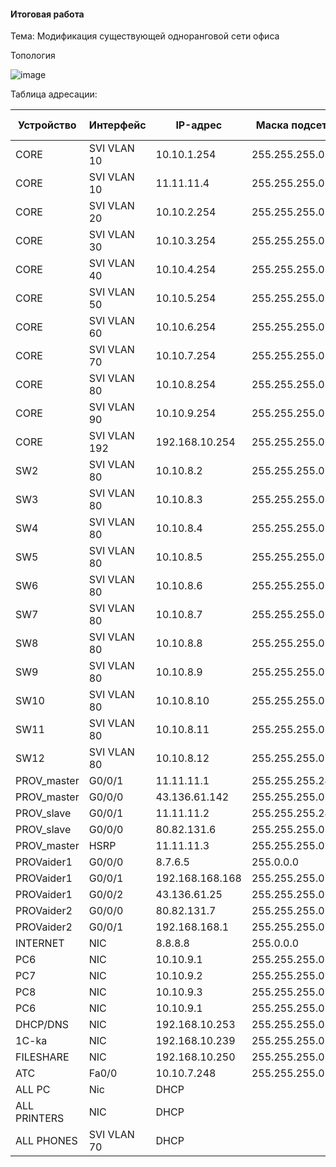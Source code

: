 #### Итоговая работа

Тема: Модификация существующей одноранговой сети офиса


Топология

![image](https://github.com/DowningSun/OTUS/assets/156109695/78990946-01ea-403d-b82f-e6ab1758c642)


Таблица адресации:

| Устройство | Интерфейс | IP-адрес | Маска подсети | Шлюз по умолчанию |
| ------ | ------ | ------ | ------ | ------ |
| CORE | SVI VLAN 10 | 10.10.1.254 | 255.255.255.0 | ------ |
| CORE | SVI VLAN 10 | 11.11.11.4 | 255.255.255.0 | ------ |
| CORE | SVI VLAN 20 | 10.10.2.254 | 255.255.255.0 | ------ |
| CORE | SVI VLAN 30 | 10.10.3.254 | 255.255.255.0 | ------ |
| CORE | SVI VLAN 40 | 10.10.4.254 | 255.255.255.0 | ------ |
| CORE | SVI VLAN 50 | 10.10.5.254 | 255.255.255.0 | ------ |
| CORE | SVI VLAN 60 | 10.10.6.254 | 255.255.255.0 | ------ |
| CORE | SVI VLAN 70 | 10.10.7.254 | 255.255.255.0 | ------ |
| CORE | SVI VLAN 80 | 10.10.8.254 | 255.255.255.0 | ------ |
| CORE | SVI VLAN 90 | 10.10.9.254 | 255.255.255.0 | ------ |
| CORE | SVI VLAN 192 | 192.168.10.254 | 255.255.255.0 | ------ |
| SW2 | SVI VLAN 80 | 10.10.8.2 | 255.255.255.0 | ------ |
| SW3 | SVI VLAN 80 | 10.10.8.3 | 255.255.255.0 | ------ |
| SW4 | SVI VLAN 80 | 10.10.8.4 | 255.255.255.0 | ------ |
| SW5 | SVI VLAN 80 | 10.10.8.5 | 255.255.255.0 | ------ |
| SW6 | SVI VLAN 80 | 10.10.8.6 | 255.255.255.0 | ------ |
| SW7 | SVI VLAN 80 | 10.10.8.7 | 255.255.255.0 | ------ |
| SW8 | SVI VLAN 80 | 10.10.8.8 | 255.255.255.0 | ------ |
| SW9 | SVI VLAN 80 | 10.10.8.9 | 255.255.255.0 | ------ |
| SW10 | SVI VLAN 80 | 10.10.8.10 | 255.255.255.0 | ------ |
| SW11 | SVI VLAN 80 | 10.10.8.11 | 255.255.255.0 | ------ |
| SW12 | SVI VLAN 80 | 10.10.8.12 | 255.255.255.0 | ------ |
| PROV_master | G0/0/1 | 11.11.11.1 | 255.255.255.240 | ------ |
| PROV_master | G0/0/0 | 43.136.61.142 | 255.255.255.0 | ------ |
| PROV_slave | G0/0/1 | 11.11.11.2 | 255.255.255.240 | ------ |
| PROV_slave | G0/0/0 | 80.82.131.6 | 255.255.255.0 | ------ |
| PROV_master | HSRP | 11.11.11.3 | 255.255.255.0 | ------ |
| PROVaider1 | G0/0/0 | 8.7.6.5 | 255.0.0.0 | ------ |
| PROVaider1 | G0/0/1 | 192.168.168.168 | 255.255.255.0 | ------ |
| PROVaider1 | G0/0/2 | 43.136.61.25 | 255.255.255.0 | ------ |
| PROVaider2 | G0/0/0 | 80.82.131.7 | 255.255.255.0 | ------ |
| PROVaider2 | G0/0/1 | 192.168.168.1 | 255.255.255.0 | ------ |
| INTERNET | NIC | 8.8.8.8 | 255.0.0.0 | 8.7.6.5 |
| PC6 | NIC | 10.10.9.1 | 255.255.255.0 | 10.10.9.254 |
| PC7 | NIC | 10.10.9.2 | 255.255.255.0 | 10.10.9.254 |
| PC8 | NIC | 10.10.9.3 | 255.255.255.0 | 10.10.9.254 |
| PC6 | NIC | 10.10.9.1 | 255.255.255.0 | 10.10.9.254 |
| DHCP/DNS | NIC | 192.168.10.253 | 255.255.255.0 | 192.168.10.254 |
| 1C-ka | NIC | 192.168.10.239 | 255.255.255.0 | 192.168.10.254 |
| FILESHARE | NIC | 192.168.10.250 | 255.255.255.0 | 192.168.10.254 |
| ATC | Fa0/0 | 10.10.7.248 | 255.255.255.0 | 10.10.7.254 | 
| ALL PC | Nic | DHCP | | |
| ALL PRINTERS | NIC | DHCP | | |
| ALL PHONES | SVI VLAN 70 | DHCP | | | 


